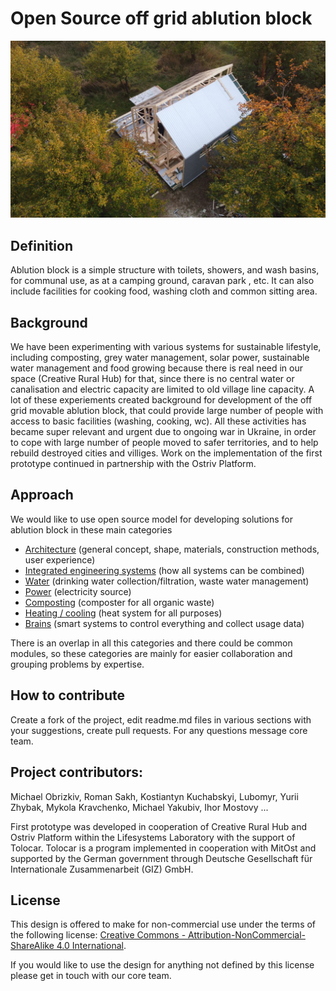 # Open Source off grid ablution block

![alt text](https://github.com/Lifesystems-Laboratory/ablution-block/blob/main/work%20in%20progress.jpeg?raw=true)

## Definition
Ablution block is a simple structure with toilets, showers, and wash basins, for communal use, as at a camping ground, caravan park , etc. It can also include facilities for cooking food, washing cloth and common sitting area. 

## Background 
We have been experimenting with various systems for sustainable  lifestyle, including composting, grey water management, solar power, sustainable water management and food growing because there is real need in our space (Creative Rural Hub) for that, since there is no central water or canalisation and electric capacity are limited to old village line capacity. A lot of these experiements created background for development of the off grid movable ablution block, that could provide large number of people with access to basic facilities (washing, cooking, wc). All these activities has became super relevant and urgent due to ongoing war in Ukraine, in order to cope with large number of people moved to safer territories, and to help rebuild destroyed cities and villiges. Work on the implementation of the first prototype continued in partnership with the Ostriv Platform.


## Approach 
We would like to use open source model for developing solutions for ablution block in these main categories  

* [Architecture](https://github.com/Lifesystems-Laboratory/ablution-block/tree/main/architecture) (general concept, shape, materials, construction methods, user experience)
* [Integrated engineering systems](https://github.com/Lifesystems-Laboratory/ablution-block/tree/main/integrated%20system) (how all systems can be combined)
* [Water](https://github.com/Lifesystems-Laboratory/ablution-block/tree/main/water) (drinking water collection/filtration, waste water management)
* [Power](https://github.com/Lifesystems-Laboratory/ablution-block/tree/main/power%20station) (electricity source)
* [Composting](https://github.com/Lifesystems-Laboratory/ablution-block/tree/main/composting) (composter for all organic waste)
* [Heating / cooling](https://github.com/Lifesystems-Laboratory/ablution-block/tree/main/heating-cooling) (heat system for all purposes)
* [Brains](https://github.com/Lifesystems-Laboratory/ablution-block/tree/main/brains) (smart systems to control everything and collect usage data)

There is an overlap in all this categories and there could be common modules, so these categories are mainly for easier collaboration and grouping problems by expertise. 


## How to contribute 

Create a fork of the project, edit readme.md files in various sections with your suggestions, create pull requests. For any questions message core team.

## Project contributors:

Michael Obrizkiv, Roman Sakh, Kostiantyn Kuchabskyi, Lubomyr, Yurii Zhybak, Mykola Kravchenko, Michael Yakubiv, Ihor Mostovy ...

First prototype was developed in cooperation of Creative Rural Hub and Ostriv Platform within the Lifesystems Laboratory with the support of Tolocar. Tolocar is a program implemented in cooperation with MitOst and supported by the German government through Deutsche Gesellschaft für Internationale Zusammenarbeit (GIZ) GmbH.

## License 

This design is offered to make for non-commercial use under the terms of the following license: 
[Creative Commons - Attribution-NonCommercial-ShareAlike 4.0 International](https://creativecommons.org/licenses/by-nc-sa/4.0/).

If you would like to use the design for anything not defined by this license please get in touch with our core team.


